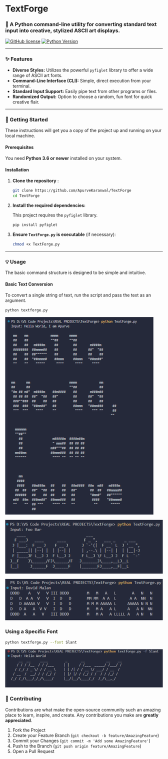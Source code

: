# TextForge

### 🎨 A Python command-line utility for converting standard text input into creative, stylized ASCII art displays.

[![GitHub license](https://img.shields.io/badge/license-MIT-blue.svg)](LICENSE)
[![Python Version](https://img.shields.io/badge/python-3.6%2B-blue.svg)](https://www.python.org/)

---

### ✨ Features

* **Diverse Styles:** Utilizes the powerful `pyfiglet` library to offer a wide range of ASCII art fonts.
* **Command-Line Interface (CLI):** Simple, direct execution from your terminal.
* **Standard Input Support:** Easily pipe text from other programs or files.
* **Randomized Output:** Option to choose a random, fun font for quick creative flair.

---

### 🚀 Getting Started

These instructions will get you a copy of the project up and running on your local machine.

#### Prerequisites

You need **Python 3.6 or newer** installed on your system.

#### Installation

1.  **Clone the repository** :

    ```bash
    git clone https://github.com/ApurveKaranwal/TextForge
    cd TextForge
    ```

2.  **Install the required dependencies:**

    This project requires the `pyfiglet` library.

    ```bash
    pip install pyfiglet
    ```

3.  **Ensure `TextForge.py` is executable** (if necessary):

    ```bash
    chmod +x TextForge.py
    ```

---

### 💡 Usage

The basic command structure is designed to be simple and intuitive.

#### Basic Text Conversion

To convert a single string of text, run the script and pass the text as an argument.

```bash
python textforge.py
```
![Basic TextForge Output](https://github.com/ApurveKaranwal/TextForge/blob/main/1.png)

![Basic TextForge Output](https://github.com/ApurveKaranwal/TextForge/blob/main/2.png)

![Basic TextForge Output](https://github.com/ApurveKaranwal/TextForge/blob/main/3.png)

### Using a Specific Font
```bash
python textforge.py --font Slant
```
![Basic TextForge Output](https://github.com/ApurveKaranwal/TextForge/blob/main/4.png)

### 🤝 Contributing

Contributions are what make the open-source community such an amazing place to learn, inspire, and create. Any contributions you make are **greatly appreciated**.

1.  Fork the Project
2.  Create your Feature Branch (`git checkout -b feature/AmazingFeature`)
3.  Commit your Changes (`git commit -m 'Add some AmazingFeature'`)
4.  Push to the Branch (`git push origin feature/AmazingFeature`)
5.  Open a Pull Request


